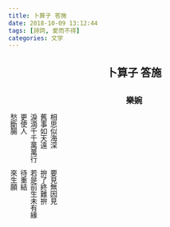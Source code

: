```yaml
---
title: 卜算子 答施
date: 2018-10-09 13:12:44
tags: [詩詞, 愛而不得]
categories: 文学
---
```

<h2 align="center">卜算子 答施<h2>
<h3 align="center">樂婉</h3>


<div style="writing-mode: vertical-rl;">相思似海深<br>舊事如天遠<br>淚滴千千萬萬行<br>更使人<br>愁斷腸</div>
<p></p>
<div style="writing-mode: vertical-rl;">要見無因見<br>拚了終難拚<br>若是前生未有緣<br>待重結<br>來生願</div>